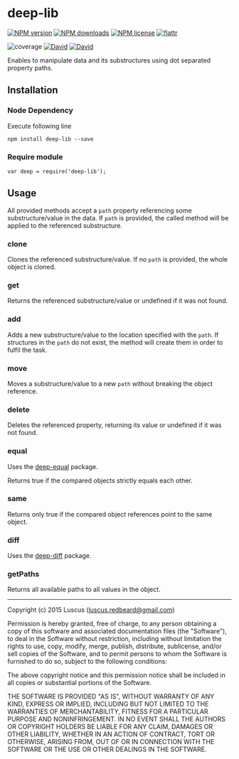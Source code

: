 # deep-lib

[![NPM version](https://img.shields.io/npm/v/deep-lib.svg?style=flat)](https://www.npmjs.com/package/deep-lib "View this project on NPM")
[![NPM downloads](https://img.shields.io/npm/dm/deep-lib.svg?style=flat)](https://www.npmjs.com/package/deep-lib "View this project on NPM")
[![NPM license](https://img.shields.io/npm/l/deep-lib.svg?style=flat)](https://www.npmjs.com/package/deep-lib "View this project on NPM")
[![flattr](https://img.shields.io/badge/flattr-donate-yellow.svg?style=flat)](http://flattr.com/thing/3817419/luscus-on-GitHub)

![coverage](https://rawgit.com/CoderSyndicate/deep-lib/master/reports/coverage.svg)
[![David](https://img.shields.io/david/CoderSyndicate/deep-lib.svg?style=flat)](https://david-dm.org/CoderSyndicate/deep-lib)
[![David](https://img.shields.io/david/dev/CoderSyndicate/deep-lib.svg?style=flat)](https://david-dm.org/CoderSyndicate/deep-lib#info=devDependencies)

Enables to manipulate data and its substructures using dot separated property paths.


## Installation

### Node Dependency

Execute following line

    npm install deep-lib --save


### Require module

    var deep = require('deep-lib');


## Usage

All provided methods accept a `path` property referencing some substructure/value in the data.
If `path` is provided, the called method will be applied to the referenced substructure.

### clone

Clones the referenced substructure/value.
If no `path` is provided, the whole object is cloned.

### get

Returns the referenced substructure/value or undefined if it was not found.

### add

Adds a new substructure/value to the location specified with the `path`.
If structures in the `path` do not exist, the method will create them in order to fulfil the task.

### move

Moves a substructure/value to a new `path` without breaking the object reference.

### delete

Deletes the referenced property, returning its value or undefined if it was not found.

### equal

Uses the [deep-equal](https://www.npmjs.com/package/deep-equal) package.

Returns true if the compared objects strictly equals each other.

### same

Returns only true if the compared object references point to the same object.

### diff

Uses the [deep-diff](https://www.npmjs.com/package/deep-diff) package.

### getPaths

Returns all available paths to all values in the object.



-------------------
Copyright (c) 2015 Luscus (luscus.redbeard@gmail.com)

Permission is hereby granted, free of charge, to any person obtaining a copy of this software and associated documentation files (the "Software"), to deal in the Software without restriction, including without limitation the rights to use, copy, modify, merge, publish, distribute, sublicense, and/or sell copies of the Software, and to permit persons to whom the Software is furnished to do so, subject to the following conditions:

The above copyright notice and this permission notice shall be included in all copies or substantial portions of the Software.

THE SOFTWARE IS PROVIDED "AS IS", WITHOUT WARRANTY OF ANY KIND, EXPRESS OR IMPLIED, INCLUDING BUT NOT LIMITED TO THE WARRANTIES OF MERCHANTABILITY, FITNESS FOR A PARTICULAR PURPOSE AND NONINFRINGEMENT. IN NO EVENT SHALL THE AUTHORS OR COPYRIGHT HOLDERS BE LIABLE FOR ANY CLAIM, DAMAGES OR OTHER LIABILITY, WHETHER IN AN ACTION OF CONTRACT, TORT OR OTHERWISE, ARISING FROM, OUT OF OR IN CONNECTION WITH THE SOFTWARE OR THE USE OR OTHER DEALINGS IN THE SOFTWARE.
